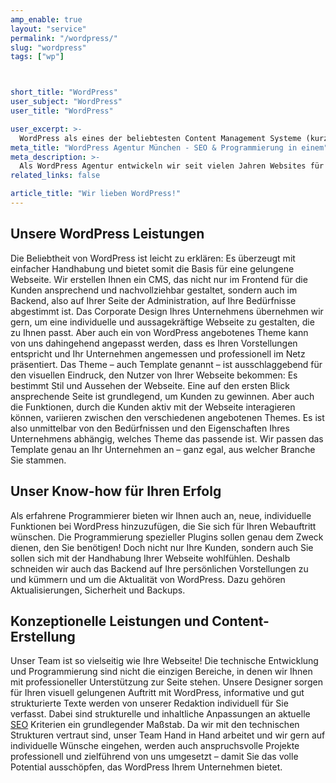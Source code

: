 ```yaml
---
amp_enable: true
layout: "service"
permalink: "/wordpress/"
slug: "wordpress"
tags: ["wp"]



short_title: "WordPress"
user_subject: "WordPress"
user_title: "WordPress"

user_excerpt: >-
  WordPress als eines der beliebtesten Content Management Systeme (kurz: CMS) im World Wide Web ist das perfekte Instrument für Ihren professionellen Online-Auftritt. Mit jahrelanger WordPress Erfahrung sowie dem technischen Know-how im Bereich Suchmaschinenoptimierung und -Marketing entwickeln wir individuelle und interaktive WordPress Seiten – damit die Handhabung Ihrer Webseite für den User und für Sie als Administrator nachvollziehbar und einfach ist! 
meta_title: "WordPress Agentur München - SEO & Programmierung in einem"
meta_description: >-
  Als WordPress Agentur entwickeln wir seit vielen Jahren Websites für unsere Kunden und eigene Projekte. Mit uns können auf viele Jahre Erfahrung in der Konzeptionierung, Realisierung und Optimierung von Websites zurückgreifen – vom Firmenauftritt bis zum Online-Magazin.
related_links: false

article_title: "Wir lieben WordPress!"
---
```




## Unsere WordPress Leistungen
Die Beliebtheit von WordPress ist leicht zu erklären: Es überzeugt mit einfacher Handhabung und bietet somit die Basis für eine gelungene Webseite. Wir erstellen Ihnen ein CMS, das nicht nur im Frontend für die Kunden ansprechend und nachvollziehbar gestaltet, sondern auch im Backend, also auf Ihrer Seite der Administration, auf Ihre Bedürfnisse abgestimmt ist. Das Corporate Design Ihres Unternehmens übernehmen wir gern, um eine individuelle und aussagekräftige Webseite zu gestalten, die zu Ihnen passt. Aber auch ein von WordPress angebotenes Theme kann von uns dahingehend angepasst werden, dass es Ihren Vorstellungen entspricht und Ihr Unternehmen angemessen und professionell im Netz präsentiert. 
Das Theme – auch Template genannt – ist ausschlaggebend für den visuellen Eindruck, den Nutzer von Ihrer Webseite bekommen: Es bestimmt Stil und Aussehen der Webseite. Eine auf den ersten Blick ansprechende Seite ist grundlegend, um Kunden zu gewinnen. Aber auch die Funktionen, durch die Kunden aktiv mit der Webseite interagieren können, variieren zwischen den verschiedenen angebotenen Themes. Es ist also unmittelbar von den Bedürfnissen und den Eigenschaften Ihres Unternehmens abhängig, welches Theme das passende ist. Wir passen das Template genau an Ihr Unternehmen an – ganz egal, aus welcher Branche Sie stammen. 


## Unser Know-how für Ihren Erfolg
Als erfahrene Programmierer bieten wir Ihnen auch an, neue, individuelle Funktionen bei WordPress hinzuzufügen, die Sie sich für Ihren Webauftritt wünschen. Die Programmierung spezieller Plugins sollen genau dem Zweck dienen, den Sie benötigen! Doch nicht nur Ihre Kunden, sondern auch Sie sollen sich mit der Handhabung Ihrer Webseite wohlfühlen. Deshalb schneiden wir auch das Backend auf Ihre persönlichen Vorstellungen zu und kümmern und um die Aktualität von WordPress. Dazu gehören Aktualisierungen, Sicherheit und Backups. 

## Konzeptionelle Leistungen und Content-Erstellung
Unser Team ist so vielseitig wie Ihre Webseite! Die technische Entwicklung und Programmierung sind nicht die einzigen Bereiche, in denen wir Ihnen mit professioneller Unterstützung zur Seite stehen. Unsere Designer sorgen für Ihren visuell gelungenen Auftritt mit WordPress, informative und gut strukturierte Texte werden von unserer Redaktion individuell für Sie verfasst. Dabei sind strukturelle und inhaltliche Anpassungen an aktuelle [SEO](/suchmaschinenoptimierung/) Kriterien ein grundlegender Maßstab. Da wir mit den technischen Strukturen vertraut sind, unser Team Hand in Hand arbeitet und wir gern auf individuelle Wünsche eingehen, werden auch anspruchsvolle Projekte professionell und zielführend von uns umgesetzt – damit Sie das volle Potential ausschöpfen, das WordPress Ihrem Unternehmen bietet. 

